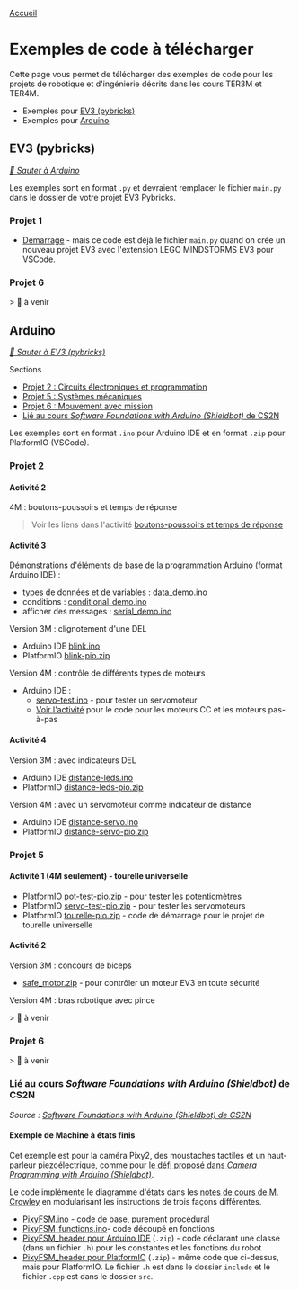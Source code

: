 [Accueil](../../index.md)

# Exemples de code à télécharger

Cette page vous permet de télécharger des exemples de code pour les projets de robotique et d'ingénierie décrits dans les cours TER3M et TER4M.

- Exemples pour [EV3 (pybricks)](#ev3-pybricks)
- Exemples pour [Arduino](#arduino)

## EV3 (pybricks)

_[🔗 Sauter à Arduino](#arduino)_

Les exemples sont en format `.py` et devraient remplacer le fichier `main.py` dans le dossier de votre projet EV3 Pybricks.

### Projet 1

- [Démarrage](./pybricks/starter.py) - mais ce code est déjà le fichier `main.py` quand on crée un nouveau projet EV3 avec l'extension LEGO MINDSTORMS EV3 pour VSCode.

### Projet 6

­> 🚧 à venir

## Arduino

_[🔗 Sauter à EV3 (pybricks)](#ev3-pybricks)_

Sections

- [Projet 2 : Circuits électroniques et programmation](#projet-2)
- [Projet 5 : Systèmes mécaniques](#projet-5)
- [Projet 6 : Mouvement avec mission](#projet-6)
- [Lié au cours _Software Foundations with Arduino (Shieldbot)_ de CS2N](#lié-au-cours-software-foundations-with-arduino-shieldbot-de-cs2n)

Les exemples sont en format `.ino` pour Arduino IDE et en format `.zip` pour PlatformIO (VSCode).

### Projet 2

#### Activité 2

4M : boutons-poussoirs et temps de réponse

> Voir les liens dans l'activité [boutons-poussoirs et temps de réponse](../../p2-4m_act2.md)

#### Activité 3

Démonstrations d'éléments de base de la programmation Arduino (format Arduino IDE) :

- types de données et de variables : [data_demo.ino](./arduinoide/data_demo.ino)
- conditions : [conditional_demo.ino](./arduinoide/conditional_demo.ino)
- afficher des messages : [serial_demo.ino](./arduinoide/serial_demo.ino)

Version 3M : clignotement d'une DEL

- Arduino IDE [blink.ino](./arduinoide/blink.ino)
- PlatformIO [blink-pio.zip](./platformio/blink-pio.zip)

Version 4M : contrôle de différents types de moteurs

- Arduino IDE :
  - [servo-test.ino](./arduinoide/servo-test.ino) - pour tester un servomoteur
  - [Voir l'activité](../../p2-4m_act3.md) pour le code pour les moteurs CC et les moteurs pas-à-pas

#### Activité 4

Version 3M : avec indicateurs DEL

- Arduino IDE [distance-leds.ino](./arduinoide/distance-leds.ino)
- PlatformIO [distance-leds-pio.zip](./platformio/distance-leds-pio.zip)

Version 4M : avec un servomoteur comme indicateur de distance

- Arduino IDE [distance-servo.ino](./arduinoide/distance-servo.ino)
- PlatformIO [distance-servo-pio.zip](./platformio/distance-servo-pio.zip)

### Projet 5

#### Activité 1 (4M seulement) - tourelle universelle

- PlatformIO [pot-test-pio.zip](./platformio/pot-test-pio.zip) - pour tester les potentiomètres
- PlatformIO [servo-test-pio.zip](./platformio/servo-test-pio.zip) - pour tester les servomoteurs
- PlatformIO [tourelle-pio.zip](./platformio/tourelle-pio.zip) - code de démarrage pour le projet de tourelle universelle

#### Activité 2

Version 3M : concours de biceps

- [safe_motor.zip](./pybricks/safe_motor.zip) - pour contrôler un moteur EV3 en toute sécurité

Version 4M : bras robotique avec pince

­> 🚧 à venir

### Projet 6

­> 🚧 à venir


### Lié au cours _Software Foundations with Arduino (Shieldbot)_ de CS2N

_Source : [Software Foundations with Arduino (Shieldbot) de CS2N](https://www.cs2n.org/u/track_progress?id=290)_

#### Exemple de Machine à états finis

Cet exemple est pour la caméra Pixy2, des moustaches tactiles et un haut-parleur piezoélectrique, comme pour [le défi proposé dans _Camera Programming with Arduino (Shieldbot)_](https://www.cs2n.org/u/mp/badge_pages/233). 

Le code implémente le diagramme d'états dans les [notes de cours de M. Crowley](https://docs.google.com/document/d/1LxZwPFYOOgUi6hL9_VkzVpgnHcKnO2U3EskbVziUh4s/view) en modularisant les instructions de trois façons différentes.

- [PixyFSM.ino](./arduinoide/PixyFSM.ino) - code de base, purement procédural
- [PixyFSM_functions.ino](./arduinoide/PixyFSM_functions.ino)- code découpé en fonctions
- [PixyFSM_header pour Arduino IDE](./arduinoide/PixyFSM_header.zip) (`.zip`) - code déclarant une classe (dans un fichier `.h`) pour les constantes et les fonctions du robot
- [PixyFSM_header pour PlatformIO](./platformio/PixyFSM-header-pio.zip) (`.zip`) - même code que ci-dessus, mais pour PlatformIO. Le fichier `.h` est dans le dossier `include` et le fichier `.cpp` est dans le dossier `src`.
